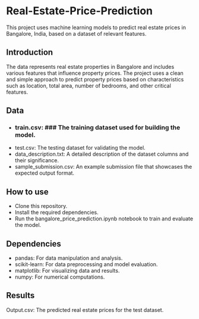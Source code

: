 # Real-Estate-Price-Prediction
This project uses machine learning models to predict real estate prices in Bangalore, India, based on a dataset of relevant features.

## Introduction
The data represents real estate properties in Bangalore and includes various features that influence property prices. The project uses a clean and simple approach to predict property prices based on characteristics such as location, total area, number of bedrooms, and other critical features.

## Data
* ### train.csv: ### The training dataset used for building the model.
* test.csv: The testing dataset for validating the model.
* data_description.txt: A detailed description of the dataset columns and their significance.
* sample_submission.csv: An example submission file that showcases the expected output format.
  
## How to use
* Clone this repository.
* Install the required dependencies.
* Run the bangalore_price_prediction.ipynb notebook to train and evaluate the model.

## Dependencies
* pandas: For data manipulation and analysis.
* scikit-learn: For data preprocessing and model evaluation.
* matplotlib: For visualizing data and results.
* numpy: For numerical computations.

## Results
Output.csv: The predicted real estate prices for the test dataset.
